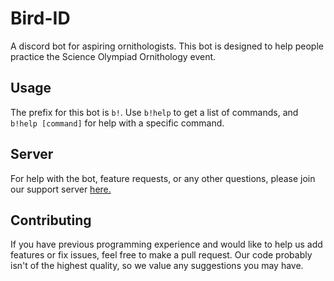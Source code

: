 # Bird-ID
A discord bot for aspiring ornithologists. This bot is designed to help people practice the Science Olympiad Ornithology event.
## Usage
The prefix for this bot is `b!`. Use `b!help` to get a list of commands, and `b!help [command]` for help with a specific command.
## Server
For help with the bot, feature requests, or any other questions, please join our support server [here.](https://discord.gg/fXxYyDJ)
## Contributing
If you have previous programming experience and would like to help us add features or fix issues, feel free to make a pull request. Our code probably isn't of the highest quality, so we value any suggestions you may have.
